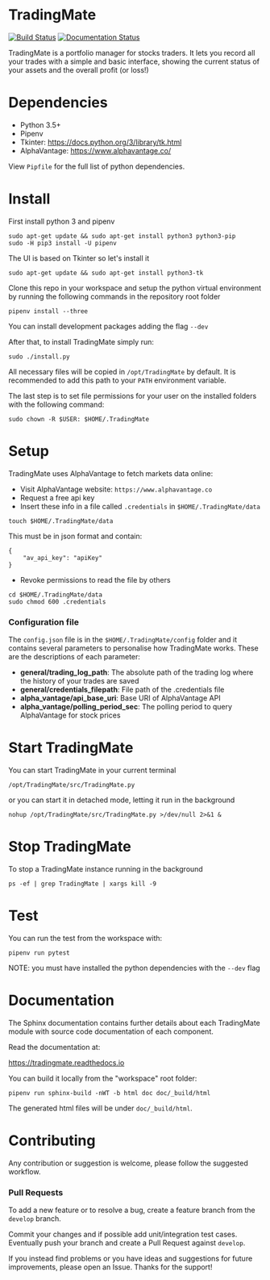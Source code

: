 # TradingMate
[![Build Status](https://travis-ci.com/ilcardella/TradingMate.svg?branch=master)](https://travis-ci.com/ilcardella/TradingMate) [![Documentation Status](https://readthedocs.org/projects/tradingmate/badge/?version=latest)](https://tradingmate.readthedocs.io/en/latest/?badge=latest)

TradingMate is a portfolio manager for stocks traders. It lets you record all
your trades with a simple and basic interface, showing the current status of
your assets and the overall profit (or loss!)

# Dependencies

- Python 3.5+
- Pipenv
- Tkinter: https://docs.python.org/3/library/tk.html
- AlphaVantage: https://www.alphavantage.co/

View `Pipfile` for the full list of python dependencies.

# Install

First install python 3 and pipenv
```
sudo apt-get update && sudo apt-get install python3 python3-pip
sudo -H pip3 install -U pipenv
```

The UI is based on Tkinter so let's install it
```
sudo apt-get update && sudo apt-get install python3-tk
```

Clone this repo in your workspace and setup the python virtual environment
by running the following commands in the repository root folder
```
pipenv install --three
```
You can install development packages adding the flag `--dev`

After that, to install TradingMate simply run:
```
sudo ./install.py
```

All necessary files will be copied in `/opt/TradingMate` by default.
It is recommended to add this path to your `PATH` environment variable.

The last step is to set file permissions for your user on the installed folders with the
following command:
```shell
sudo chown -R $USER: $HOME/.TradingMate
```

# Setup

TradingMate uses AlphaVantage to fetch markets data online:

- Visit AlphaVantage website: `https://www.alphavantage.co`
- Request a free api key
- Insert these info in a file called `.credentials` in `$HOME/.TradingMate/data`
```
touch $HOME/.TradingMate/data
```

This must be in json format and contain:
```
{
    "av_api_key": "apiKey"
}
```

- Revoke permissions to read the file by others

```
cd $HOME/.TradingMate/data
sudo chmod 600 .credentials
```
### Configuration file

The `config.json` file is in the `$HOME/.TradingMate/config` folder and it contains several parameters to personalise how TradingMate works.
These are the descriptions of each parameter:

- **general/trading_log_path**: The absolute path of the trading log where the history of your trades are saved
- **general/credentials_filepath**: File path of the .credentials file
- **alpha_vantage/api_base_uri**: Base URI of AlphaVantage API
- **alpha_vantage/polling_period_sec**: The polling period to query AlphaVantage for stock prices

# Start TradingMate

You can start TradingMate in your current terminal
```
/opt/TradingMate/src/TradingMate.py
```
or you can start it in detached mode, letting it run in the background
```
nohup /opt/TradingMate/src/TradingMate.py >/dev/null 2>&1 &
```

# Stop TradingMate

To stop a TradingMate instance running in the background
```
ps -ef | grep TradingMate | xargs kill -9
```

# Test

You can run the test from the workspace with:
```
pipenv run pytest
```

NOTE: you must have installed the python dependencies with the `--dev` flag

# Documentation

The Sphinx documentation contains further details about each TradingMate module
with source code documentation of each component.

Read the documentation at:

https://tradingmate.readthedocs.io

You can build it locally from the "workspace" root folder:
```
pipenv run sphinx-build -nWT -b html doc doc/_build/html
```

The generated html files will be under `doc/_build/html`.

# Contributing

Any contribution or suggestion is welcome, please follow the suggested workflow.

### Pull Requests

To add a new feature or to resolve a bug, create a feature branch from the
`develop` branch.

Commit your changes and if possible add unit/integration test cases.
Eventually push your branch and create a Pull Request against `develop`.

If you instead find problems or you have ideas and suggestions for future
improvements, please open an Issue. Thanks for the support!
